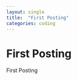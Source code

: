 ```yaml
---
layout: single                    
title:  "First Posting"    
categories: coding          
---
```



# First Posting



First Posting